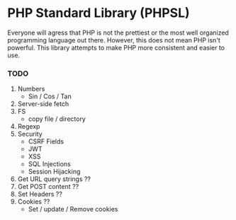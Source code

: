 # PHP Standard Library (PHPSL)
Everyone will agress that PHP is not the prettiest or the most well organized programming language out there. However, this does not mean PHP isn't powerful. This library attempts to make PHP more consistent and easier to use.

### TODO
1. Numbers
	* Sin / Cos / Tan
1. Server-side fetch
1. FS
	* copy file / directory
1. Regexp
1. Security
	* CSRF Fields
	* JWT
	* XSS
	* SQL Injections
	* Session Hijacking
1. Get URL query strings ??
1. Get POST content ??
1. Set Headers ??
1. Cookies ??
	* Set / update / Remove cookies